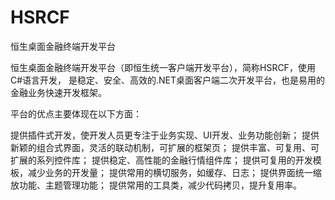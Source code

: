 HSRCF
=====

恒生桌面金融终端开发平台

恒生桌面金融终端开发平台（即恒生统一客户端开发平台），简称HSRCF，使用C#语言开发，
是稳定、安全、高效的.NET桌面客户端二次开发平台，也是易用的金融业务快速开发框架。

平台的优点主要体现在以下方面：

提供插件式开发，使开发人员更专注于业务实现、UI开发、业务功能创新； 
提供新颖的组合式界面，灵活的联动机制，可扩展的框架页； 
提供丰富、可复用、可扩展的系列控件库； 
提供稳定、高性能的金融行情组件库； 
提供可复用的开发模板，减少业务的开发量； 
提供常用的横切服务，如缓存、日志；
提供界面统一缩放功能、主题管理功能；
提供常用的工具类，减少代码拷贝，提升复用率。
